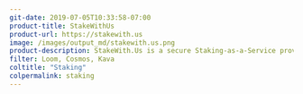 ```yaml
---
git-date: 2019-07-05T10:33:58-07:00
product-title: StakeWithUs
product-url: https://stakewith.us
image: /images/output_md/stakewith.us.png
product-description: StakeWith.Us is a secure Staking-as-a-Service provider for high quality, Proof-of-Stake based protocols such as Cosmos Network and Loom Network. [Interview with Oliver Wee, CTO, and Co-Founder of StakeWith.Us](/stakewithus).
filter: Loom, Cosmos, Kava
coltitle: "Staking"
colpermalink: staking
---
```

